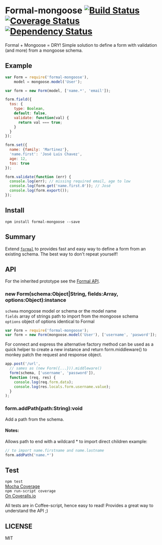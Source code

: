 # Formal-mongoose [![Build Status](https://travis-ci.org/nrako/formal-mongoose.png?branch=master)](https://travis-ci.org/nrako/formal-mongoose) [![Coverage Status](https://coveralls.io/repos/nrako/formal-mongoose/badge.png?branch=master)](https://coveralls.io/r/nrako/formal) [![Dependency Status](https://gemnasium.com/nrako/formal-mongoose.png)](https://gemnasium.com/nrako/formal-mongoose)

Formal + Mongoose = DRY! Simple solution to define a form with validation (and more) from a mongoose schema.

## Example

```javascript
var Form = require('formal-mongoose'),
    model = mongoose.model('User');

var form = new Form(model, ['name.*', 'email']);

form.field({
  tos: {
    type: Boolean,
    default: false,
    validate: function(val) {
      return val === true;
    }
  }
});

form.set({
  name: {family: 'Martinez'},
  'name.first': 'José Luis Chavez',
  age: 12,
  tos: true
});

form.validate(function (err) {
  console.log(err); // missing required email, age to low
  console.log(form.get('name.first.0')); // José
  console.log(form.export());
});
```

## Install
`npm install formal-mongoose --save`

## Summary

Extend [`formal`](https://github.com/nrako/formal) to provides fast and easy way to define a form from an existing schema. The best way to don't repeat yourself!

## API

For the inherited prototype see the [Formal API](http://nrako.github.io/formal).

### new Form(schema:Object|String, fields:Array, options:Object):instance

`schema` mongoose model or schema or the model name  
`fields` array of strings path to import from the mongoose schema  
`options` object of options identical to Formal

```javascript
var Form = require('formal-mongoose');
var form = new Form(mongoose.model('User'), ['username', 'pasword']);
```

For connect and express the alternative factory method can be used as a quick helper to
create a new instance and return form.middleware() to monkey patch the request and
response object.

```javascript
app.post('/url',
  // sames as (new Form({...})).middleware()
  form(schema, ['username', 'password']),
  function (req, res) {
    console.log(req.form.data);
    console.log(res.locals.form.username.value);
  }
);
```

### form.addPath(path:String):void

Add a path from the schema.

#### Notes:
Allows path to end with a wildcard * to import direct children example:

```javascript
// to import name.firstname and name.lastname
form.addPath('name.*')
```

## Test
`npm test`  
[Mocha Coverage](http://nrako.github.io/formal-mongoose/coverage.html)  
`npm run-script coverage`  
[On Coveralls.io](https://coveralls.io/r/nrako/formal-mongoose)

All tests are in Coffee-script, hence easy to read! Provides a great way to understand the API ;)

## LICENSE

MIT
